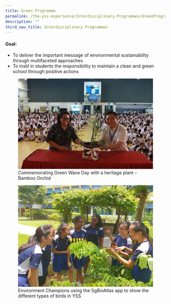 ```yaml
---
title: Green Programme
permalink: /the-yss-experience/Interdisciplinary-Programmes/GreenProgramme/
description: ""
third_nav_title: Interdisciplinary Programmes
---
```

#### Goal:

*   To deliver the important message of environmental sustainability through multifaceted approaches
*   To instil in students the responsibility to maintain a clean and green school through positive actions


<figure><img src="/images/IP/Green-Programme-Photo-1-reduced.jpg"><figcaption>Commemorating Green Wave Day with a heritage plant – Bamboo Orchid</figcaption></figure>

<figure><img src="/images/IP/Green-Programme-Photo-3-reduced.jpg"><figcaption>Environment Champions using the SgBioAtlas app to show the different types of birds in YSS</figcaption></figure>

